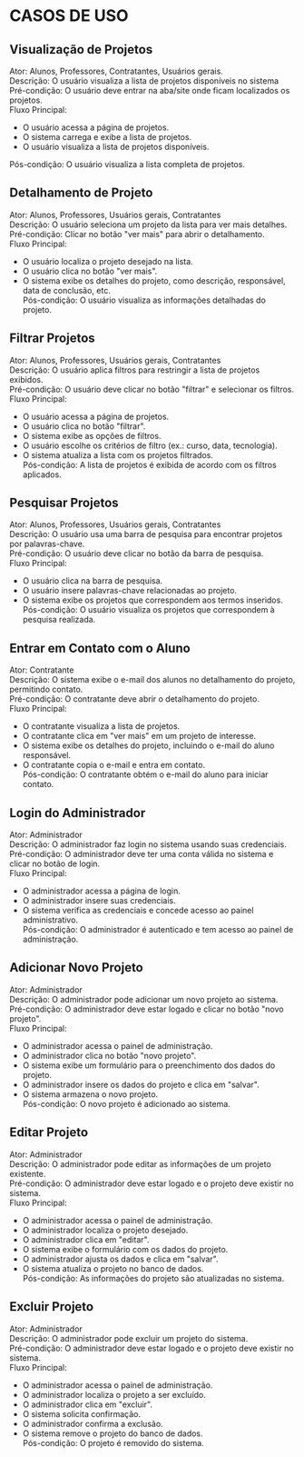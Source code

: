 # CASOS DE USO

## Visualização de Projetos
Ator: Alunos, Professores, Contratantes, Usuários gerais.<br>
Descrição: O usuário visualiza a lista de projetos disponíveis no sistema<br>
Pré-condição: O usuário deve entrar na aba/site onde ficam localizados os projetos.<br>
Fluxo Principal:
* O usuário acessa a página de projetos.
* O sistema carrega e exibe a lista de projetos.
* O usuário visualiza a lista de projetos disponíveis.

Pós-condição: O usuário visualiza a lista completa de projetos.

## Detalhamento de Projeto
Ator: Alunos, Professores, Usuários gerais, Contratantes<br>
Descrição: O usuário seleciona um projeto da lista para ver mais detalhes.<br>
Pré-condição: Clicar no botão "ver mais" para abrir o detalhamento.<br>
Fluxo Principal:
* O usuário localiza o projeto desejado na lista.
* O usuário clica no botão "ver mais".
* O sistema exibe os detalhes do projeto, como descrição, responsável, data de conclusão, etc.<br>
Pós-condição: O usuário visualiza as informações detalhadas do projeto.

## Filtrar Projetos
Ator: Alunos, Professores, Usuários gerais, Contratantes<br>
Descrição: O usuário aplica filtros para restringir a lista de projetos exibidos.<br>
Pré-condição: O usuário deve clicar no botão "filtrar" e selecionar os filtros.<br>
Fluxo Principal:
* O usuário acessa a página de projetos.
* O usuário clica no botão "filtrar".
* O sistema exibe as opções de filtros.
* O usuário escolhe os critérios de filtro (ex.: curso, data, tecnologia).
* O sistema atualiza a lista com os projetos filtrados.<br>
Pós-condição: A lista de projetos é exibida de acordo com os filtros aplicados.

## Pesquisar Projetos
Ator: Alunos, Professores, Usuários gerais, Contratantes<br>
Descrição: O usuário usa uma barra de pesquisa para encontrar projetos por palavras-chave.<br>
Pré-condição: O usuário deve clicar no botão da barra de pesquisa.<br>
Fluxo Principal:
* O usuário clica na barra de pesquisa.
* O usuário insere palavras-chave relacionadas ao projeto.
* O sistema exibe os projetos que correspondem aos termos inseridos.<br>
Pós-condição: O usuário visualiza os projetos que correspondem à pesquisa realizada.

## Entrar em Contato com o Aluno
Ator: Contratante<br>
Descrição: O sistema exibe o e-mail dos alunos no detalhamento do projeto, permitindo contato.<br>
Pré-condição: O contratante deve abrir o detalhamento do projeto.<br>
Fluxo Principal:
* O contratante visualiza a lista de projetos.
* O contratante clica em "ver mais" em um projeto de interesse.
* O sistema exibe os detalhes do projeto, incluindo o e-mail do aluno responsável.
* O contratante copia o e-mail e entra em contato.<br>
Pós-condição: O contratante obtém o e-mail do aluno para iniciar contato.

## Login do Administrador
Ator: Administrador<br>
Descrição: O administrador faz login no sistema usando suas credenciais.<br>
Pré-condição: O administrador deve ter uma conta válida no sistema e clicar no botão de login.<br>
Fluxo Principal:
* O administrador acessa a página de login.
* O administrador insere suas credenciais.
* O sistema verifica as credenciais e concede acesso ao painel administrativo.<br>
Pós-condição: O administrador é autenticado e tem acesso ao painel de administração.

## Adicionar Novo Projeto
Ator: Administrador<br>
Descrição: O administrador pode adicionar um novo projeto ao sistema.<br>
Pré-condição: O administrador deve estar logado e clicar no botão "novo projeto".<br>
Fluxo Principal:
* O administrador acessa o painel de administração.
* O administrador clica no botão "novo projeto".
* O sistema exibe um formulário para o preenchimento dos dados do projeto.
* O administrador insere os dados do projeto e clica em "salvar".
* O sistema armazena o novo projeto.<br>
Pós-condição: O novo projeto é adicionado ao sistema.

## Editar Projeto
Ator: Administrador<br>
Descrição: O administrador pode editar as informações de um projeto existente.<br>
Pré-condição: O administrador deve estar logado e o projeto deve existir no sistema.<br>
Fluxo Principal:
* O administrador acessa o painel de administração.
* O administrador localiza o projeto desejado.
* O administrador clica em "editar".
* O sistema exibe o formulário com os dados do projeto.
* O administrador ajusta os dados e clica em "salvar".
* O sistema atualiza o projeto no banco de dados.<br>
Pós-condição: As informações do projeto são atualizadas no sistema.

## Excluir Projeto
Ator: Administrador<br>
Descrição: O administrador pode excluir um projeto do sistema.<br>
Pré-condição: O administrador deve estar logado e o projeto deve existir no sistema.<br>
Fluxo Principal:
* O administrador acessa o painel de administração.
* O administrador localiza o projeto a ser excluído.
* O administrador clica em "excluir".
* O sistema solicita confirmação.
* O administrador confirma a exclusão.
* O sistema remove o projeto do banco de dados.<br>
Pós-condição: O projeto é removido do sistema.
